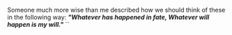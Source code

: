 Someone much more wise than me described how we should think of these in the following way:
	***"Whatever has happened in fate, Whatever will happen is my will."*** ``